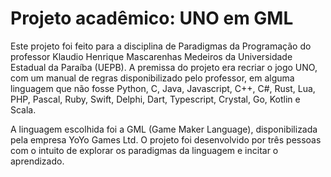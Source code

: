 # Projeto acadêmico: UNO em GML
Este projeto foi feito para a disciplina de Paradigmas da Programação do professor Klaudio Henrique Mascarenhas Medeiros da Universidade Estadual da Paraíba (UEPB).
A premissa do projeto era recriar o jogo UNO, com um manual de regras disponibilizado pelo professor, em alguma linguagem que não fosse Python, C, Java, Javascript, C++, C#, Rust, Lua, PHP, Pascal, Ruby, Swift, Delphi, Dart, Typescript, Crystal, Go, Kotlin e Scala.

A linguagem escolhida foi a GML (Game Maker Language), disponibilizada pela empresa YoYo Games Ltd. O projeto foi desenvolvido por três pessoas com o intuito de explorar os paradigmas da linguagem e incitar o aprendizado. 
